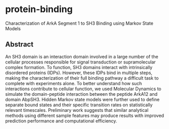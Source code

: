 # protein-binding
Characterization of ArkA Segment 1 to SH3 Binding using Markov State Models

## Abstract

An SH3 domain is an interaction domain involved in a large number of the cellular processes responsible for signal transduction or supramolecular complex formation. To function, SH3 domains interact with intrinsically disordered proteins (IDPs). However, these IDPs bind in multiple steps, making the characterization of their full binding pathway a difficult task to complete with experiments alone. To better understand how such interactions contribute to cellular function, we used Molecular Dynamics to simulate the domain-peptide interaction between the peptide ArkA12 and domain AbpSH3. Hidden Markov state models were further used to define separate bound states and their specific transition rates on statistically relevant timescales. Preliminary work suggests that similar analytical methods using different sample features may produce results with improved prediction performance and computational efficiency.
